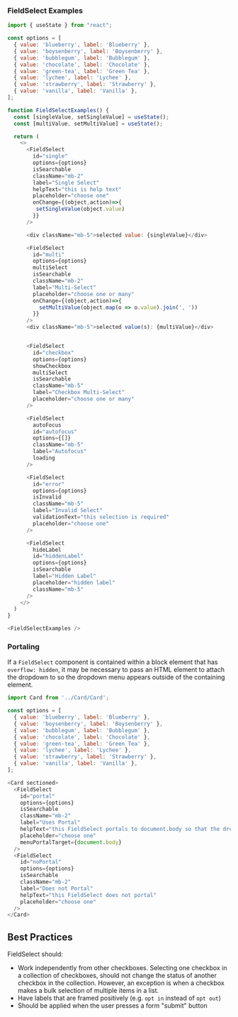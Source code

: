### FieldSelect Examples


```js
import { useState } from "react";

const options = [
  { value: 'blueberry', label: 'Blueberry' },
  { value: 'boysenberry', label: 'Boysenberry' },
  { value: 'bubblegum', label: 'Bubblegum' },
  { value: 'chocolate', label: 'Chocolate' },
  { value: 'green-tea', label: 'Green Tea' },
  { value: 'lychee', label: 'Lychee' },
  { value: 'strawberry', label: 'Strawberry' },
  { value: 'vanilla', label: 'Vanilla' },
];

function FieldSelectExamples() {
  const [singleValue, setSingleValue] = useState();
  const [multiValue, setMultiValue] = useState();

  return (
    <>
      <FieldSelect
        id="single"
        options={options}
        isSearchable
        className="mb-2"
        label="Single Select"
        helpText="this is help text"
        placeholder="choose one"
        onChange={(object,action)=>{
         setSingleValue(object.value)
        }}
      />

      <div className="mb-5">selected value: {singleValue}</div>

      <FieldSelect
        id="multi"
        options={options}
        multiSelect
        isSearchable
        className="mb-2"
        label="Multi-Select"
        placeholder="choose one or many"
        onChange={(object,action)=>{
          setMultiValue(object.map(o => o.value).join(', '))
        }}
      />
      <div className="mb-5">selected value(s): {multiValue}</div>


      <FieldSelect
        id="checkbox"
        options={options}
        showCheckbox
        multiSelect
        isSearchable
        className="mb-5"
        label="Checkbox Multi-Select"
        placeholder="choose one or many"
      />

      <FieldSelect
        autoFocus
        id="autofocus"
        options={[]}
        className="mb-5"
        label="Autofocus"
        loading
      />

      <FieldSelect
        id="error"
        options={options}
        isInvalid
        className="mb-5"
        label="Invalid Select"
        validationText="this selection is required"
        placeholder="choose one"
      />

      <FieldSelect
        hideLabel
        id="hiddenLabel"
        options={options}
        isSearchable
        label="Hidden Label"
        placeholder="hidden label"
        className="mb-5"
      />
    </>
  )
}

<FieldSelectExamples />
```

### Portaling

If a `FieldSelect` component is contained within a block element that has `overflow: hidden`, it may be necessary to pass an HTML element to attach the dropdown to so the dropdown menu appears outside of the containing element.

```js
import Card from '../Card/Card';

const options = [
  { value: 'blueberry', label: 'Blueberry' },
  { value: 'boysenberry', label: 'Boysenberry' },
  { value: 'bubblegum', label: 'Bubblegum' },
  { value: 'chocolate', label: 'Chocolate' },
  { value: 'green-tea', label: 'Green Tea' },
  { value: 'lychee', label: 'Lychee' },
  { value: 'strawberry', label: 'Strawberry' },
  { value: 'vanilla', label: 'Vanilla' },
];

<Card sectioned>
  <FieldSelect
    id="portal"
    options={options}
    isSearchable
    className="mb-2"
    label="Uses Portal"
    helpText="this FieldSelect portals to document.body so that the dropdown appears outside of the Card component"
    placeholder="choose one"
    menuPortalTarget={document.body}
  />
  <FieldSelect
    id="noPortal"
    options={options}
    isSearchable
    className="mb-2"
    label="Does not Portal"
    helpText="this FieldSelect does not portal"
    placeholder="choose one"
  />
</Card>
```

## Best Practices

FieldSelect should:

* Work independently from other checkboxes. Selecting one checkbox in a collection of checkboxes, should not change the status of another checkbox in the collection. However, an exception is when a checkbox makes a bulk selection of multiple items in a list.
* Have labels that are framed positively (e.g. `opt in` instead of `opt out`)
* Should be applied when the user presses a form "submit" button
